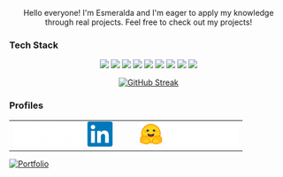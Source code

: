 <p align="center">
Hello everyone! I'm Esmeralda and I'm eager to apply my knowledge through real projects. Feel free to check out my projects!
</p>

### Tech Stack
<p align="center">
  <img src="https://img.shields.io/badge/Python-3776AB?style=for-the-badge&logo=python&logoColor=white" />
  <img src="https://img.shields.io/badge/R-276DC3?style=for-the-badge&logo=r&logoColor=white" />
  <img src="https://img.shields.io/badge/Numpy-4974BF?style=for-the-badge&logo=numpy&logoColor=white" />
  <img src="https://img.shields.io/badge/Matplotlib-11557C?style=for-the-badge&logo=plotly&logoColor=white" />
  <img src="https://img.shields.io/badge/Scikit--Learn-5F8AA3?style=for-the-badge&logo=scikit-learn&logoColor=white" />
  <img src="https://img.shields.io/badge/SQL-4479A1?style=for-the-badge&logo=mysql&logoColor=white" />
  <img src="https://img.shields.io/badge/Excel-217346?style=for-the-badge&logo=microsoft-excel&logoColor=white" />
  <img src="https://img.shields.io/badge/PowerBI-6DB5A5?style=for-the-badge&logo=powerbi&logoColor=black" />
  <img src="https://img.shields.io/badge/Tableau-2d5579?style=for-the-badge&logo=tableau&logoColor=white" />
</p>

<div align="center">

[![GitHub Streak](https://streak-stats.demolab.com?user=iEsmeralda&theme=transparent&hide_border=true&short_numbers=true&date_format=j%20M%5B%20Y%5D&dates=8672B2&ring=382D46&stroke=362E48&sideNums=9C93EB&sideLabels=645AEB&fire=9C93EB&currStreakNum=9C93EB&currStreakLabel=645AEB)](https://git.io/streak-stats)
</div>

### Profiles
<table align="center">
  <tr>
    <td>
      <a href="https://www.linkedin.com/in/esmeralda-lopezs/" target="_blank" rel="noreferrer">
        <img src="https://raw.githubusercontent.com/iEsmeralda/iesmeralda.github.io/main/icons/linkedin-title.png" alt="LinkedIn" width="180"/>
      </a>
    </td>
    <td width="20"></td>
    <td>
      <a href="https://huggingface.co/iEsmeralda" target="_blank" rel="noreferrer">
        <img src="https://raw.githubusercontent.com/iEsmeralda/iesmeralda.github.io/main/icons/huggingface-title.png" alt="Hugging Face" width="180"/>
      </a>
    </td>
  </tr>
</table>




<p align="center">
  
[![Portfolio](https://img.shields.io/badge/Visit%20My%20Portfolio-6D64B5?style=for-the-badge)](https://iesmeralda.github.io)
  
</p>






